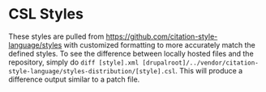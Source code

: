 # CSL Styles

These styles are pulled from https://github.com/citation-style-language/styles with customized formatting to more
accurately match the defined styles. To see the difference between locally hosted files and the repository,
simply do `diff [style].xml [drupalroot]/../vendor/citation-style-language/styles-distribution/[style].csl`. This will
produce a difference output similar to a patch file.
